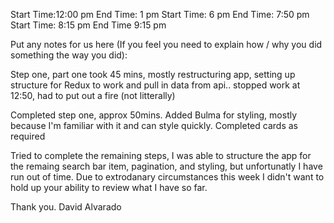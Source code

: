 Start Time:12:00 pm
End Time: 1 pm
Start Time: 6 pm
End Time: 7:50 pm
Start Time: 8:15 pm
End Time 9:15 pm

Put any notes for us here (If you feel you need to explain how / why you did something the way you did):

Step one, part one took 45 mins, mostly restructuring app, setting up structure for Redux to work and pull in data from api.. stopped work at 12:50, had to put out a fire (not litterally)

Completed step one, approx 50mins. Added Bulma for styling, mostly because I'm familiar with it
and can style quickly. Completed cards as required 

Tried to complete the remaining steps, I was able to structure the app for the remaing search bar item, pagination, and styling, but unfortunatly I have run out of 
time. Due to extrodanary circumstances this week I didn't want to hold up your ability to review what I have so far. 

Thank you. 
David Alvarado